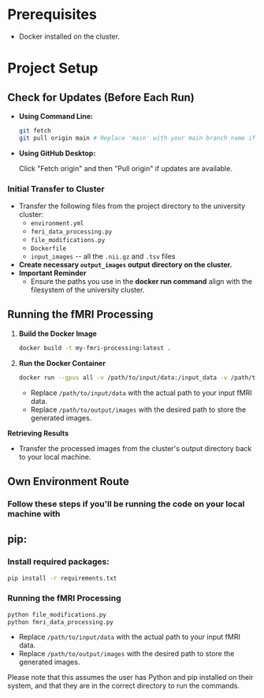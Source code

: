 # Prerequisites

* Docker installed on the cluster.

# Project Setup

## Check for Updates (Before Each Run)

   * **Using Command Line:**

     ```bash
     git fetch 
     git pull origin main # Replace 'main' with your main branch name if different 
     ```

   * **Using GitHub Desktop:**

     Click "Fetch origin" and then "Pull origin" if updates are available.


### Initial Transfer to Cluster

   * Transfer the following files from the project directory to the university cluster:
      * `environment.yml`
      * `fmri_data_processing.py`
      * `file_modifications.py`
      * `Dockerfile`
      * `input_images` -- all the `.nii.gz` and `.tsv` files
   * **Create necessary ```output_images``` output directory on the cluster.**
   * **Important Reminder**
     * ⁠Ensure the paths you use in the **docker run command** align with the filesystem of the university cluster.

## Running the fMRI Processing

1. **Build the Docker Image**

   ```bash
   docker build -t my-fmri-processing:latest . 
   ```

2. **Run the Docker Container**

   ```bash
   docker run --gpus all -v /path/to/input/data:/input_data -v /path/to/output/images:/output_images my-fmri-processing:latest
   ```

   * Replace `/path/to/input/data`  with the actual path to your input fMRI data.
   * Replace `/path/to/output/images`  with the desired path to store the generated images.

**Retrieving Results**

* Transfer the processed images from the cluster's output directory back to your local machine.

## Own Environment Route 
### Follow these steps if you'll be running the code on your local machine with

## pip:

### Install required packages:

```bash
pip install -r requirements.txt
```

### Running the fMRI Processing

```bash
python file_modifications.py
python fmri_data_processing.py
```

* Replace `/path/to/input/data`  with the actual path to your input fMRI data.
* Replace `/path/to/output/images`  with the desired path to store the generated images.

Please note that this assumes the user has Python and pip installed on their system, and that they are in the correct directory to run the commands.
